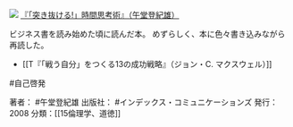 
[![](https://images-fe.ssl-images-amazon.com/images/I/510lOw8QumL._SL160_.jpg)](http://www.amazon.co.jp/exec/obidos/ASIN/4757305338/choiyaki81-22/ref=nosim)
[『「突き抜ける!」時間思考術』（午堂登紀雄）](http://www.amazon.co.jp/exec/obidos/ASIN/4757305338/choiyaki81-22/ref=nosim)

ビジネス書を読み始めた頃に読んだ本。
めずらしく、本に色々書き込みながら再読した。

- [[T『「戦う自分」をつくる13の成功戦略』（ジョン・C. マクスウェル）]]

#自己啓発 

著者： #午堂登紀雄 
出版社： #インデックス・コミュニケーションズ
発行：2008
分類：[[15倫理学、道徳]]
